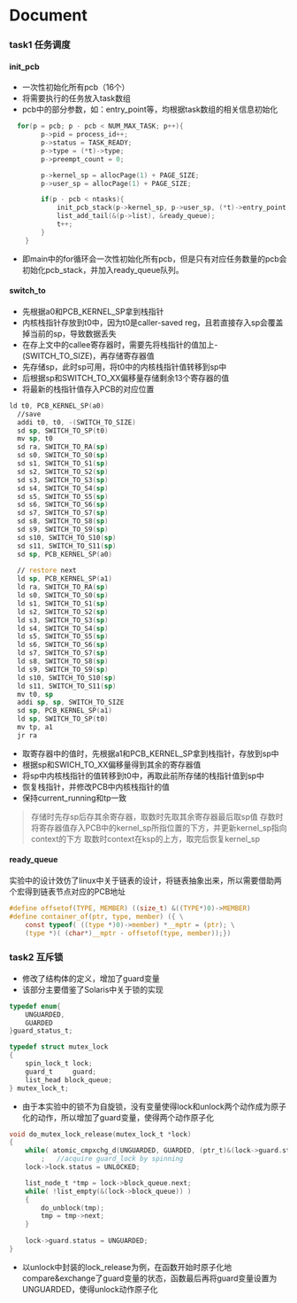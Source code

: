 # Document

### task1 任务调度
#### init_pcb
- 一次性初始化所有pcb（16个）
- 将需要执行的任务放入task数组
- pcb中的部分参数，如：entry_point等，均根据task数组的相关信息初始化
```c
  for(p = pcb; p - pcb < NUM_MAX_TASK; p++){
        p->pid = process_id++;
        p->status = TASK_READY;
        p->type = (*t)->type; 
        p->preempt_count = 0;

        p->kernel_sp = allocPage(1) + PAGE_SIZE;
        p->user_sp = allocPage(1) + PAGE_SIZE;

        if(p - pcb < ntasks){
            init_pcb_stack(p->kernel_sp, p->user_sp, (*t)->entry_point, p);
            list_add_tail(&(p->list), &ready_queue);
            t++;
        }
    }
```
- 即main中的for循环会一次性初始化所有pcb，但是只有对应任务数量的pcb会初始化pcb_stack，并加入ready_queue队列。

#### switch_to
- 先根据a0和PCB_KERNEL_SP拿到栈指针
- 内核栈指针存放到t0中，因为t0是caller-saved reg，且若直接存入sp会覆盖掉当前的sp，导致数据丢失
- 在存上文中的callee寄存器时，需要先将栈指针的值加上-(SWITCH_TO_SIZE)，再存储寄存器值
- 先存储sp，此时sp可用，将t0中的内核栈指针值转移到sp中
- 后根据sp和SWITCH_TO_XX偏移量存储剩余13个寄存器的值
- 将最新的栈指针值存入PCB的对应位置

```asm
ld t0, PCB_KERNEL_SP(a0)
  //save
  addi t0, t0, -(SWITCH_TO_SIZE)
  sd sp, SWITCH_TO_SP(t0)
  mv sp, t0
  sd ra, SWITCH_TO_RA(sp)
  sd s0, SWITCH_TO_S0(sp)
  sd s1, SWITCH_TO_S1(sp)
  sd s2, SWITCH_TO_S2(sp)
  sd s3, SWITCH_TO_S3(sp)
  sd s4, SWITCH_TO_S4(sp)
  sd s5, SWITCH_TO_S5(sp)
  sd s6, SWITCH_TO_S6(sp)
  sd s7, SWITCH_TO_S7(sp)
  sd s8, SWITCH_TO_S8(sp)
  sd s9, SWITCH_TO_S9(sp)
  sd s10, SWITCH_TO_S10(sp)
  sd s11, SWITCH_TO_S11(sp)
  sd sp, PCB_KERNEL_SP(a0)
  
  // restore next
  ld sp, PCB_KERNEL_SP(a1)
  ld ra, SWITCH_TO_RA(sp)
  ld s0, SWITCH_TO_S0(sp)
  ld s1, SWITCH_TO_S1(sp)
  ld s2, SWITCH_TO_S2(sp)
  ld s3, SWITCH_TO_S3(sp)
  ld s4, SWITCH_TO_S4(sp)
  ld s5, SWITCH_TO_S5(sp)
  ld s6, SWITCH_TO_S6(sp)
  ld s7, SWITCH_TO_S7(sp)
  ld s8, SWITCH_TO_S8(sp)
  ld s9, SWITCH_TO_S9(sp)
  ld s10, SWITCH_TO_S10(sp)
  ld s11, SWITCH_TO_S11(sp)
  mv t0, sp
  addi sp, sp, SWITCH_TO_SIZE
  sd sp, PCB_KERNEL_SP(a1)
  ld sp, SWITCH_TO_SP(t0)
  mv tp, a1
  jr ra
```
- 取寄存器中的值时，先根据a1和PCB_KERNEL_SP拿到栈指针，存放到sp中
- 根据sp和SWICH_TO_XX偏移量得到其余的寄存器值
- 将sp中内核栈指针的值转移到t0中，再取此前所存储的栈指针值到sp中
- 恢复栈指针，并修改PCB中内核栈指针的值
- 保持current_running和tp一致
> 存储时先存sp后存其余寄存器，取数时先取其余寄存器最后取sp值
> 存数时将寄存器值存入PCB中的kernel_sp所指位置的下方，并更新kernel_sp指向context的下方
> 取数时context在ksp的上方，取完后恢复kernel_sp

#### ready_queue
实验中的设计效仿了linux中关于链表的设计，将链表抽象出来，所以需要借助两个宏得到链表节点对应的PCB地址
```c
#define offsetof(TYPE, MEMBER) ((size_t) &((TYPE*)0)->MEMBER)
#define container_of(ptr, type, member) ({ \
    const typeof( ((type *)0)->member) *__mptr = (ptr); \
    (type *)( (char*)__mptr - offsetof(type, member));})
```

### task2 互斥锁
- 修改了结构体的定义，增加了guard变量
- 该部分主要借鉴了Solaris中关于锁的实现
```c
typedef enum{
    UNGUARDED,
    GUARDED
}guard_status_t;

typedef struct mutex_lock
{
    spin_lock_t lock;
    guard_t     guard;
    list_head block_queue;
} mutex_lock_t;
```
- 由于本实验中的锁不为自旋锁，没有变量使得lock和unlock两个动作成为原子化的动作，所以增加了guard变量，使得两个动作原子化
```c
void do_mutex_lock_release(mutex_lock_t *lock)
{
    while( atomic_cmpxchg_d(UNGUARDED, GUARDED, (ptr_t)&(lock->guard.status))== GUARDED )
        ;   //acquire guard_lock by spinning
    lock->lock.status = UNLOCKED;

    list_node_t *tmp = lock->block_queue.next;
    while( !list_empty(&(lock->block_queue)) )
    {
        do_unblock(tmp);
        tmp = tmp->next;
    }
    
    lock->guard.status = UNGUARDED;
}
```
- 以unlock中封装的lock_release为例，在函数开始时原子化地compare&exchange了guard变量的状态，函数最后再将guard变量设置为UNGUARDED，使得unlock动作原子化
